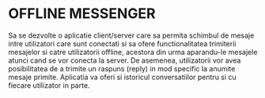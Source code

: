 # OFFLINE MESSENGER

Sa se dezvolte o aplicatie client/server care sa permita schimbul de mesaje intre utilizatori care sunt conectati si sa ofere 
functionalitatea trimiterii mesajelor si catre utilizatorii offline, acestora din urma aparandu-le mesajele atunci cand se vor
conecta la server. De asemenea, utilizatorii vor avea posibilitatea de a trimite un raspuns (reply) in mod specific la anumite
mesaje primite. Aplicatia va oferi si istoricul conversatiilor pentru si cu fiecare utilizator in parte.
